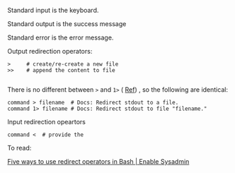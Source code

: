 Standard input is the keyboard.

Standard output is the success message

Standard error is the error message.







Output redirection operators:

```
>     # create/re-create a new file
>>    # append the content to file


```

There is no different between `>` and `1>` ( [Ref](https://unix.stackexchange.com/questions/270552/difference-between-1-and)) , so the following are identical:

```
command > filename  # Docs: Redirect stdout to a file.
command 1> filename # Docs: Redirect stdout to file "filename."
```



Input redirection opeartors

```
command <  # provide the  
```



To read: 

 [Five ways to use redirect operators in Bash | Enable Sysadmin](https://www.redhat.com/sysadmin/redirect-operators-bash) 

